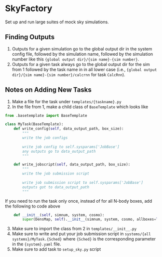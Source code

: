# SkyFactory
Set up and run large suites of mock sky simulations.

## Finding Outputs
1. Outputs for a given simulation go to the global output dir in the system config file, followed by the 
  simulation name, followed by the simulation number like this `{global output dir}/{sim name}-{sim number}`.
2. Outputs for a given task always go to the global output dir for the sim from 1 followed by the task name in 
  in all lower case (i.e., `{global output dir}/{sim name}-{sim number}/calcrnn` for task `CalcRnn`).

## Notes on Adding New Tasks
1. Make a file for the task under `templates/{taskname}.py`
2. In the file from 1, make a child class of `BaseTemplate` which looks like
  ```python
  from .basetemplate import BaseTemplate
  
  class MyTask(BaseTemplate):
      def write_config(self, data_output_path, box_size):
          """
          write the job configs
          
          write job config to self.sysparams['JobBase']
          any outputs go to data_output_path
          """

      def write_jobscript(self, data_output_path, box_size):
          """
          write the job submission script
          
          write job submission script to self.sysparams['JobBase']
          outputs got to data_output_path
          """
  ```
  If you need to run the task only once, instead of for all N-body boxes, add the following to code above
  ```python
      def __init__(self, simnum, system, cosmo):
          super(DensMap, self).__init__(simnum, system, cosmo, allboxes=True)
  ```
3. Make sure to import the class from 2 in `templates/__init__.py`
4. Make sure to write and put your job submission script in `systems/{all systems}/MyTask.{Sched}` 
  where `{Sched}` is the corresponding parameter in the `{system}.yaml` file.
4. Make sure to add task to `setup_sky.py` script

